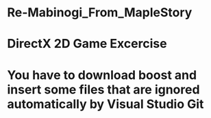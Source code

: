 # Re-Mabinogi_From_MapleStory
# DirectX 2D Game Excercise
# You have to download boost and insert some files that are ignored automatically by Visual Studio Git
